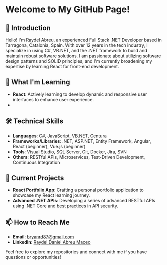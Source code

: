 # Welcome to My GitHub Page!

## 👋 Introduction
Hello! I'm Raydel Abreu, an experienced Full Stack .NET Developer based in Tarragona, Catalonia, Spain. With over 12 years in the tech industry, I specialize in using C#, VB.NET, and the .NET framework to build and maintain robust software solutions. I am passionate about utilizing software design patterns and SOLID principles, and I'm currently broadening my expertise by learning React for front-end development.

## 🌱 What I'm Learning
- **React**: Actively learning to develop dynamic and responsive user interfaces to enhance user experience.
- 
## 🛠️ Technical Skills
- **Languages**: C#, JavaScript, VB.NET, Centura
- **Frameworks/Libraries**: .NET, ASP.NET, Entity Framework, Angular, React (beginner), Vue.js (beginner)
- **Tools**: Visual Studio, SQL Server, Git, Docker, Jira, SVN
- **Others**: RESTful APIs, Microservices, Test-Driven Development, Continuous Integration

## 🔭 Current Projects
- **React Portfolio App**: Crafting a personal portfolio application to showcase my React learning journey.
- **Advanced .NET APIs**: Developing a series of advanced RESTful APIs using .NET Core and best practices in API security.

## 📫 How to Reach Me
- **Email**: [bryanrd87@gmail.com](mailto:bryanrd87@gmail.com)
- **LinkedIn**: [Raydel Daniel Abreu Maceo](https://www.linkedin.com/in/rdabreu87/)

Feel free to explore my repositories and connect with me if you have questions or opportunities!

